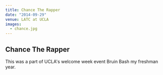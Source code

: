 ```yaml
---
title: Chance The Rapper
date: "2014-09-29"
venue: LATC at UCLA
images:
  - chance.jpg
---
```


## Chance The Rapper

This was a part of UCLA's welcome week event Bruin Bash my freshman year.
